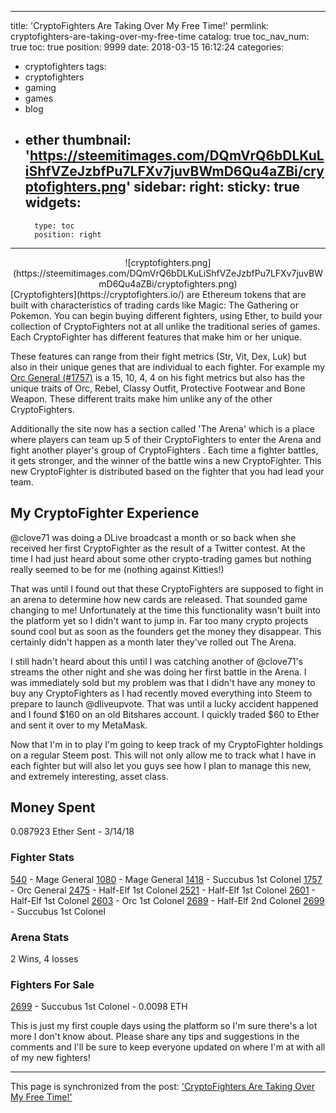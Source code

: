 
---
title: 'CryptoFighters Are Taking Over My Free Time!'
permlink: cryptofighters-are-taking-over-my-free-time
catalog: true
toc_nav_num: true
toc: true
position: 9999
date: 2018-03-15 16:12:24
categories:
- cryptofighters
tags:
- cryptofighters
- gaming
- games
- blog
- ether
thumbnail: 'https://steemitimages.com/DQmVrQ6bDLKuLiShfVZeJzbfPu7LFXv7juvBWmD6Qu4aZBi/cryptofighters.png'
sidebar:
    right:
        sticky: true
widgets:
    -
        type: toc
        position: right
---


<center>![cryptofighters.png](https://steemitimages.com/DQmVrQ6bDLKuLiShfVZeJzbfPu7LFXv7juvBWmD6Qu4aZBi/cryptofighters.png)</center>
[Cryptofighters](https://cryptofighters.io/) are Ethereum tokens that are built with characteristics of trading cards like Magic: The Gathering or Pokemon. You can begin buying different fighters, using Ether, to build your collection of CryptoFighters not at all unlike the traditional series of games. Each CryptoFighter has different features that make him or her unique.

These features can range from their fight metrics (Str, Vit, Dex, Luk) but also in their unique genes that are individual to each fighter. For example my [Orc General (#1757)](https://cryptofighters.io/fighter/1757) is a 15, 10, 4, 4 on his fight metrics but also has the unique traits of Orc, Rebel, Classy Outfit, Protective Footwear and Bone Weapon. These different traits make him unlike any of the other CryptoFighters.

Additionally the site now has a section called 'The Arena' which is a place where players can team up 5 of their CryptoFighters to enter the Arena and fight another player's group of CryptoFighters . Each time a fighter battles, it gets stronger, and the winner of the battle wins a new CryptoFighter. This new CryptoFighter is distributed based on the fighter that you had lead your team.

## My CryptoFighter Experience
@clove71 was doing a DLive broadcast a month or so back when she received her first CryptoFighter as the result of a Twitter contest. At the time I had just heard about some other crypto-trading games but nothing really seemed to be for me (nothing against Kitties!) 

That was until I found out that these CryptoFighters are supposed to fight in an arena to determine how new cards are released. That sounded game changing to me! Unfortunately at the time this functionality wasn't built into the platform yet so I didn't want to jump in. Far too many crypto projects sound cool but as soon as the founders get the money they disappear. This certainly didn't happen as a month later they've rolled out The Arena.

I still hadn't heard about this until I was catching another of @clove71's streams the other night and she was doing her first battle in the Arena. I was immediately sold but my problem was that I didn't have any money to buy any CryptoFighters as I had recently moved everything into Steem to prepare to launch @dliveupvote. That was until a lucky accident happened and I found $160 on an old Bitshares account. I quickly traded $60 to Ether and sent it over to my MetaMask.

Now that I'm in to play I'm going to keep track of my CryptoFighter holdings on a regular Steem post. This will not only allow me to track what I have in each fighter but will also let you guys see how I plan to manage this new, and extremely interesting, asset class.

## Money Spent
0.087923 Ether Sent - 3/14/18

### Fighter Stats
[540](https://cryptofighters.io/fighter/540) - Mage General
[1080](https://cryptofighters.io/fighter/1080) - Mage General
[1418](https://cryptofighters.io/fighter/1418) - Succubus 1st Colonel
[1757](https://cryptofighters.io/fighter/1757) - Orc General
[2475](https://cryptofighters.io/fighter/2475) - Half-Elf 1st Colonel
[2521](https://cryptofighters.io/fighter/2521) - Half-Elf 1st Colonel
[2601](https://cryptofighters.io/fighter/2601) - Half-Elf 1st Colonel
[2603](https://cryptofighters.io/fighter/2603) - Orc 1st Colonel
[2689](https://cryptofighters.io/fighter/2689) - Half-Elf 2nd Colonel
[2699](https://cryptofighters.io/fighter/2699) - Succubus 1st Colonel

### Arena Stats
2 Wins, 4 losses

### Fighters For Sale
[2699](https://cryptofighters.io/fighter/2699) - Succubus 1st Colonel - 0.0098 ETH

This is just my first couple days using the platform so I'm sure there's a lot more I don't know about. Please share any tips and suggestions in the comments and I'll be sure to keep everyone updated on where I'm at with all of my new fighters!

- - -

This page is synchronized from the post: ['CryptoFighters Are Taking Over My Free Time!'](https://steemit.com/@patrickulrich/cryptofighters-are-taking-over-my-free-time)
